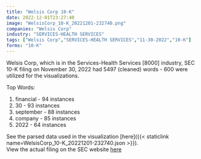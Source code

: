 ```yaml
---
title: "Welsis Corp 10-K"
date: 2022-12-01T23:27:40
image: "WelsisCorp_10-K_20221201-232740.png"
companies: "Welsis Corp"
industry: "SERVICES-HEALTH SERVICES"
tags: ["Welsis Corp","SERVICES-HEALTH SERVICES","11-30-2022","10-K"]
forms: "10-K"
---
```

Welsis Corp, which is in the Services-Health Services [8000] industry, SEC 10-K filing on November 30, 2022 had 5497 (cleaned) words - 600 were utilized for the visualizations.

Top Words:
1. financial - 94 instances
2. 30 - 93 instances
3. september - 88 instances
4. company - 85 instances
5. 2022 - 64 instances


See the parsed data used in the visualization [here]({{< staticlink name=WelsisCorp_10-K_20221201-232740.json >}}).  
View the actual filing on the SEC website [here](https://www.sec.gov/Archives/edgar/data/1887912/0001683168-22-008108.txt)
